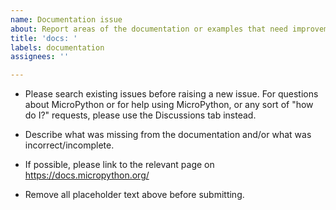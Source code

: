 ```yaml
---
name: Documentation issue
about: Report areas of the documentation or examples that need improvement
title: 'docs: '
labels: documentation
assignees: ''

---
```


* Please search existing issues before raising a new issue. For questions about MicroPython or for help using MicroPython, or any sort of "how do I?" requests, please use the Discussions tab instead.

* Describe what was missing from the documentation and/or what was incorrect/incomplete.

* If possible, please link to the relevant page on https://docs.micropython.org/

* Remove all placeholder text above before submitting.
